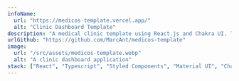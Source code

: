 ```yaml
---
infoName:
  url: "https://medicos-template.vercel.app/"
  alt: "Clinic Dashboard Template"
description: "A medical clinic template using React.js and Chakra UI. This template is a representation of a medical administrator dashboard  with medical appointments, links, configurations and basic information of a medical process. This project gave me the possibility to work for the first time with React.js and TypeScript"
urlGithub: "https://github.com/MarcAnt/medicos-template"
image:
  url: "/src/assets/medicos-template.webp"
  alt: "A clinic dashboard application"
stack: ["React", "Typescript", "Styled Components", "Material UI", "Chakra UI"]
---
```

